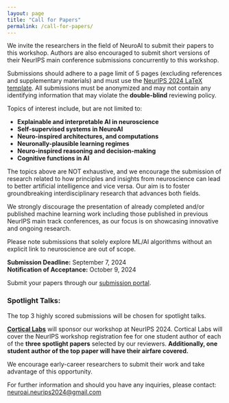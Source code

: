 ```yaml
---
layout: page
title: "Call for Papers"
permalink: /call-for-papers/
---
```


<!-- # Call for Papers -->

We invite the researchers in the field of NeuroAI to submit their papers to this workshop. Authors are also encouraged to submit short versions of their NeurIPS main conference submissions concurrently to this workshop.

Submissions should adhere to a page limit of 5 pages (excluding references and supplementary materials) and must use the [NeurIPS 2024 LaTeX template](https://media.neurips.cc/Conferences/NeurIPS2024/Styles.zip). All submissions must be anonymized and may not contain any identifying information that may violate the **double-blind** reviewing policy.

Topics of interest include, but are not limited to:

- **Explainable and interpretable AI in neuroscience**
- **Self-supervised systems in NeuroAI**
- **Neuro-inspired architectures, and computations**
- **Neuronally-plausible learning regimes**
- **Neuro-inspired reasoning and decision-making**
- **Cognitive functions in AI**


The topics above are NOT exhaustive, and we encourage the submission of research related to how principles and insights from neuroscience can lead to better artificial intelligence and vice versa.  Our aim is to foster groundbreaking interdisciplinary research that advances both fields.

We strongly discourage the presentation of already completed and/or published machine learning work including those published in previous NeurIPS main track conferences, as our focus is on showcasing innovative and ongoing research. 

Please note submissions that solely explore ML/AI algorithms without an explicit link to neuroscience are out of scope.

**Submission Deadline:** September 7, 2024  
**Notification of Acceptance:** October 9, 2024

Submit your papers through our [submission portal](https://openreview.net/group?id=NeurIPS.cc/2024/Workshop/NeuroAI#tab-your-consoles).


### **Spotlight Talks:**

The top 3  highly scored submissions will be chosen for spotlight talks.

**[Cortical Labs](https://corticallabs.com/)** will sponsor our workshop at NeurIPS 2024. Cortical Labs will cover the NeurIPS workshop registration fee for one student author of each of the **three spotlight papers** selected by our reviewers. **Additionally, one student author of the top paper will have their airfare covered.**

We encourage early-career researchers to submit their work and take advantage of this opportunity.


For further information and should you have any inquiries, please contact: [neuroai.neurips2024@gmail.com](mailto:neuroai.neurips2024@gmail.com)

